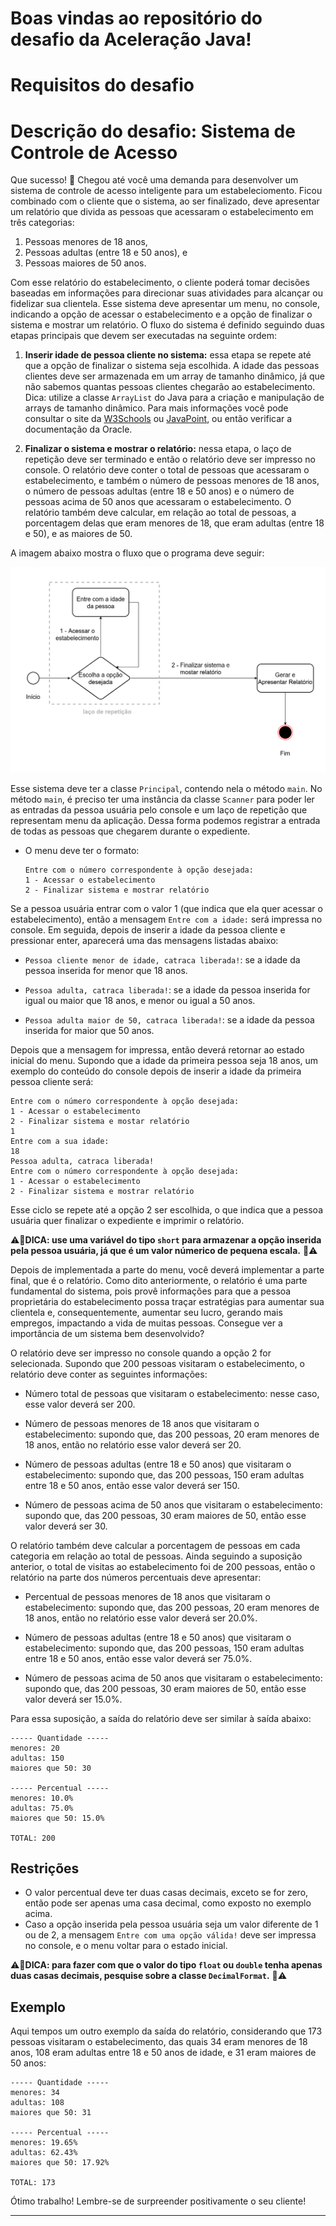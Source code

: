 # Boas vindas ao repositório do desafio da Aceleração Java!


# Requisitos do desafio

# Descrição do desafio: Sistema de Controle de Acesso

Que sucesso! 👏 Chegou até você uma demanda para desenvolver um sistema de controle de acesso inteligente para um estabeleciomento. Ficou combinado com o cliente que o sistema, ao ser finalizado, deve apresentar um relatório que divida as pessoas que acessaram o estabelecimento em três categorias:

1. Pessoas menores de 18 anos,
2. Pessoas adultas (entre 18 e 50 anos), e
3. Pessoas maiores de 50 anos.

Com esse relatório do estabelecimento, o cliente poderá tomar decisões baseadas em informações para direcionar suas atividades para alcançar ou fidelizar sua clientela. Esse sistema deve apresentar um menu, no console, indicando a opção de acessar o estabelecimento e a opção de finalizar o sistema e mostrar um relatório. O fluxo do sistema é definido seguindo duas etapas principais que devem ser executadas na seguinte ordem:

1. **Inserir idade de pessoa cliente no sistema:** essa etapa se repete até que a opção de finalizar o sistema seja escolhida. A idade das pessoas clientes deve ser armazenada em um array de tamanho dinâmico, já que não sabemos quantas pessoas clientes chegarão ao estabelecimento. Dica: utilize a classe `ArrayList` do Java para a criação e manipulação de arrays de tamanho dinâmico. Para mais informações você pode consultar o site da [W3Schools](https://www.w3schools.com/java/java_arraylist.asp) ou [JavaPoint](https://www.javatpoint.com/java-arraylist), ou então verificar a documentação da Oracle.

2. **Finalizar o sistema e mostrar o relatório:** nessa etapa, o laço de repetição deve ser terminado e então o relatório deve ser impresso no console. O relatório deve conter o total de pessoas que acessaram o estabelecimento, e também o número de pessoas menores de 18 anos, o número de pessoas adultas (entre 18 e 50 anos) e o número de pessoas acima de 50 anos que acessaram o estabelecimento. O relatório também deve calcular, em relação ao total de pessoas, a porcentagem delas que eram menores de 18, que eram adultas (entre 18 e 50), e as maiores de 50.

A imagem abaixo mostra o fluxo que o programa deve seguir:

![SistemaFluxograma](img/controle-acesso.png)

Esse sistema deve ter a classe `Principal`, contendo nela o método `main`. No método `main`, é preciso ter uma instância da classe `Scanner` para poder ler as entradas da pessoa usuária pelo console e um laço de repetição que representam menu da aplicação. Dessa forma podemos registrar a entrada de todas as pessoas que chegarem durante o expediente.

- O menu deve ter o formato:

    ```
    Entre com o número correspondente à opção desejada:
    1 - Acessar o estabelecimento
    2 - Finalizar sistema e mostrar relatório
    ```
Se a pessoa usuária entrar com o valor 1 (que indica que ela quer acessar o estabelecimento), então a mensagem `Entre com a idade:` será impressa no console. Em seguida, depois de inserir a idade da pessoa cliente e pressionar enter, aparecerá uma das mensagens listadas abaixo:

- `Pessoa cliente menor de idade, catraca liberada!`: se a idade da pessoa inserida for menor que 18 anos.

- `Pessoa adulta, catraca liberada!`: se a idade da pessoa inserida for igual ou maior que 18 anos, e menor ou igual a 50 anos.

- `Pessoa adulta maior de 50, catraca liberada!`: se a idade da pessoa inserida for maior que 50 anos.

Depois que a mensagem for impressa, então deverá retornar ao estado inicial do menu. Supondo que a idade da primeira pessoa seja 18 anos, um exemplo do conteúdo do console depois de inserir a idade da primeira pessoa cliente será:
```
Entre com o número correspondente à opção desejada:
1 - Acessar o estabelecimento
2 - Finalizar sistema e mostar relatório
1
Entre com a sua idade:
18
Pessoa adulta, catraca liberada!
Entre com o número correspondente à opção desejada:
1 - Acessar o estabelecimento
2 - Finalizar sistema e mostrar relatório
```
Esse ciclo se repete até a opção 2 ser escolhida, o que indica que a pessoa usuária quer finalizar o expediente e imprimir o relatório.

⚠️🔴**DICA: use uma variável do tipo `short` para armazenar a opção inserida pela pessoa usuária, já que é um valor númerico de pequena escala.** 🔴⚠️

Depois de implementada a parte do menu, você deverá implementar a parte final, que é o relatório. Como dito anteriormente, o relatório é uma parte fundamental do sistema, pois provê informações para que a pessoa proprietária do estabelecimento possa traçar estratégias para aumentar sua clientela e, consequentemente, aumentar seu lucro, gerando mais empregos, impactando a vida de muitas pessoas. Consegue ver a importância de um sistema bem desenvolvido?

O relatório deve ser impresso no console quando a opção 2 for selecionada. Supondo que 200 pessoas visitaram o estabelecimento, o relatório deve conter as seguintes informações:

- Número total de pessoas que visitaram o estabelecimento: nesse caso, esse valor deverá ser 200.

- Número de pessoas menores de 18 anos que visitaram o estabelecimento: supondo que, das 200 pessoas, 20 eram menores de 18 anos, então no relatório esse valor deverá ser 20.

- Número de pessoas adultas (entre 18 e 50 anos) que visitaram o estabelecimento: supondo que, das 200 pessoas, 150 eram adultas entre 18 e 50 anos, então esse valor deverá ser 150.

- Número de pessoas acima de 50 anos que visitaram o estabelecimento: supondo que, das 200 pessoas, 30 eram maiores de 50, então esse valor deverá ser 30.


O relatório também deve calcular a porcentagem de pessoas em cada categoria em relação ao total de pessoas. Ainda seguindo a suposição anterior, o total de visitas ao estabelecimento foi de 200 pessoas, então o relatório na parte dos números percentuais deve apresentar:

- Percentual de pessoas menores de 18 anos que visitaram o estabelecimento: supondo que, das 200 pessoas, 20 eram menores de 18 anos, então no relatório esse valor deverá ser 20.0%.

- Número de pessoas adultas (entre 18 e 50 anos) que visitaram o estabelecimento: supondo que, das 200 pessoas, 150 eram adultas entre 18 e 50 anos, então esse valor deverá ser 75.0%.

- Número de pessoas acima de 50 anos que visitaram o estabelecimento: supondo que, das 200 pessoas, 30 eram maiores de 50, então esse valor deverá ser 15.0%.

Para essa suposição, a saída do relatório deve ser similar à saída abaixo:
```
----- Quantidade -----
menores: 20
adultas: 150
maiores que 50: 30

----- Percentual -----
menores: 10.0%
adultas: 75.0%
maiores que 50: 15.0%

TOTAL: 200
```

## Restrições

- O valor percentual deve ter duas casas decimais, exceto se for zero, então pode ser apenas uma casa decimal, como exposto no exemplo acima.
- Caso a opção inserida pela pessoa usuária seja um valor diferente de 1 ou de 2, a mensagem `Entre com uma opção válida!` deve ser impressa no console, e o menu voltar para o estado inicial.

⚠️🔴**DICA: para fazer com que o valor do tipo `float` ou `double` tenha apenas duas casas decimais, pesquise sobre a classe `DecimalFormat`.** 🔴⚠️

## Exemplo

Aqui tempos um outro exemplo da saída do relatório, considerando que 173 pessoas visitaram o estabelecimento, das quais 34 eram menores de 18 anos, 108 eram adultas entre 18 e 50 anos de idade, e 31 eram maiores de 50 anos:
```
----- Quantidade -----
menores: 34
adultas: 108
maiores que 50: 31

----- Percentual -----
menores: 19.65%
adultas: 62.43%
maiores que 50: 17.92%

TOTAL: 173
```

Ótimo trabalho! Lembre-se de surpreender positivamente o seu cliente!


---

